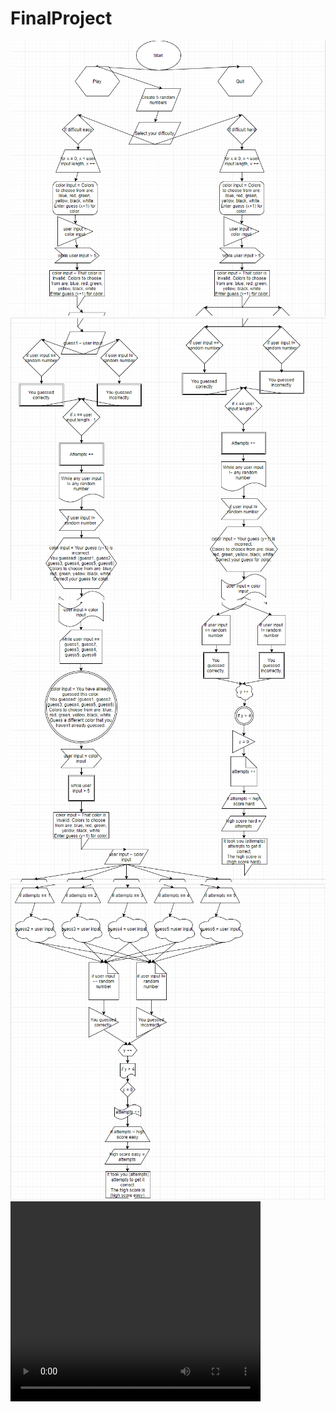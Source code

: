 # FinalProject
<img src="Flow Chart pt1.PNG" alt="Flow chart pt1 img">
<img src="Flow Chart pt2.PNG" alt="Flow chart pt2 img">
<img src="Flow Chart pt3.PNG" alt="Flow chart pt3 img">
<img src="Flow Chart pt4.PNG" alt="Flow chart pt4 img">
<video width="400" height="320" controls>
  <source src="Color Matching Game code.wmv" type="video/wmv">
</video>
